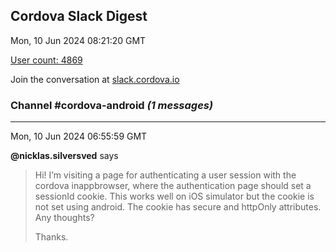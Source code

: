 ## Cordova Slack Digest
Mon, 10 Jun 2024 08:21:20 GMT

[User count: 4869](https://cordova.slack.com/)


Join the conversation at [slack.cordova.io](http://slack.cordova.io/)

### __Channel #cordova-android__ _(1 messages)_
---

Mon, 10 Jun 2024 06:55:59 GMT

__@nicklas.silversved__ says 
> Hi!
> I’m visiting a page for authenticating a user session with the cordova inappbrowser, where the authentication page should set a sessionId cookie. This works well on iOS simulator but the cookie is not set using android. The cookie has secure and httpOnly attributes. Any thoughts?
> 
> Thanks.
> 
